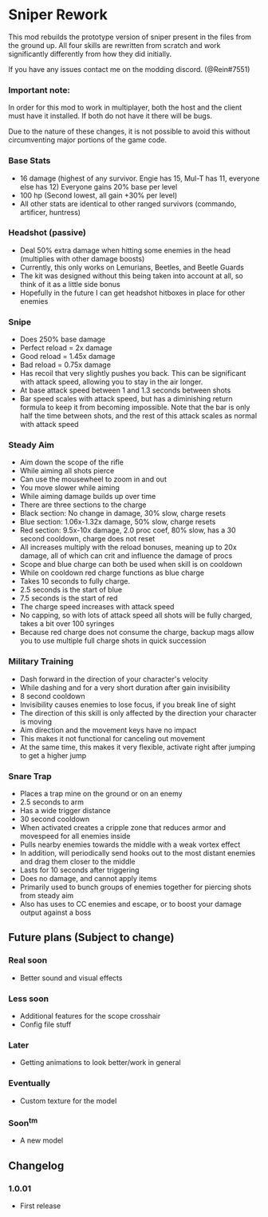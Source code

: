 ﻿# Sniper Rework
This mod rebuilds the prototype version of sniper present in the files from the ground up. 
All four skills are rewritten from scratch and work significantly differently from how they did initially.  

If you have any issues contact me on the modding discord. (@Rein#7551)

### Important note:
In order for this mod to work in multiplayer, both the host and the client must have it installed. If both do not have it there will be bugs.

Due to the nature of these changes, it is not possible to avoid this without circumventing major portions of the game code.

### Base Stats
- 16 damage (highest of any survivor. Engie has 15, Mul-T has 11, everyone else has 12) Everyone gains 20% base per level
- 100 hp (Second lowest, all gain +30% per level)
- All other stats are identical to other ranged survivors (commando, artificer, huntress)

### Headshot (passive)
- Deal 50% extra damage when hitting some enemies in the head (multiplies with other damage boosts)
- Currently, this only works on Lemurians, Beetles, and Beetle Guards
- The kit was designed without this being taken into account at all, so think of it as a little side bonus
- Hopefully in the future I can get headshot hitboxes in place for other enemies

### Snipe
- Does 250% base damage
- Perfect reload = 2x damage
- Good reload = 1.45x damage
- Bad reload = 0.75x damage
- Has recoil that very slightly pushes you back. This can be significant with attack speed, allowing you to stay in the air longer.
- At base attack speed between 1 and 1.3 seconds between shots
- Bar speed scales with attack speed, but has a diminishing return formula to keep it from becoming impossible. Note that the bar is only half the time between shots, and the rest of this attack scales as normal with attack speed

### Steady Aim
- Aim down the scope of the rifle
- While aiming all shots pierce
- Can use the mousewheel to zoom in and out
- You move slower while aiming
- While aiming damage builds up over time
- There are three sections to the charge
- Black section: No change in damage, 30% slow, charge resets
- Blue section: 1.06x-1.32x damage, 50% slow, charge resets
- Red section: 9.5x-10x damage, 2.0 proc coef, 80% slow, has a 30 second cooldown, charge does not reset
- All increases multiply with the reload bonuses, meaning up to 20x damage, all of which can crit and influence the damage of procs
- Scope and blue charge can both be used when skill is on cooldown
- While on cooldown red charge functions as blue charge
- Takes 10 seconds to fully charge.
- 2.5 seconds is the start of blue
- 7.5 seconds is the start of red
- The charge speed increases with attack speed
- No capping, so with lots of attack speed all shots will be fully charged, takes a bit over 100 syringes
- Because red charge does not consume the charge, backup mags allow you to use multiple full charge shots in quick succession

### Military Training
- Dash forward in the direction of your character's velocity
- While dashing and for a very short duration after gain invisibility
- 8 second cooldown
- Invisibility causes enemies to lose focus, if you break line of sight
- The direction of this skill is only affected by the direction your character is moving
- Aim direction and the movement keys have no impact
- This makes it not functional for canceling out movement
- At the same time, this makes it very flexible, activate right after jumping to get a higher jump

### Snare Trap
- Places a trap mine on the ground or on an enemy
- 2.5 seconds to arm
- Has a wide trigger distance
- 30 second cooldown
- When activated creates a cripple zone that reduces armor and movespeed for all enemies inside
- Pulls nearby enemies towards the middle with a weak vortex effect
- In addition, will periodically send hooks out to the most distant enemies and drag them closer to the middle
- Lasts for 10 seconds after triggering
- Does no damage, and cannot apply items
- Primarily used to bunch groups of enemies together for piercing shots from steady aim
- Also has uses to CC enemies and escape, or to boost your damage output against a boss

## Future plans (Subject to change)
### Real soon
- Better sound and visual effects

### Less soon
- Additional features for the scope crosshair
- Config file stuff

### Later
- Getting animations to look better/work in general

### Eventually
- Custom texture for the model

### Soon<sup>tm</sup>
- A new model

## Changelog
### 1.0.01
- First release
